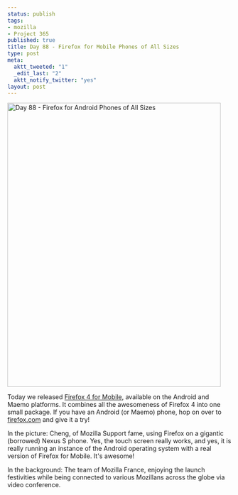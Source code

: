 ```yaml
--- 
status: publish
tags: 
- mozilla
- Project 365
published: true
title: Day 88 - Firefox for Mobile Phones of All Sizes
type: post
meta: 
  aktt_tweeted: "1"
  _edit_last: "2"
  aktt_notify_twitter: "yes"
layout: post
---
```

<a href="http://www.flickr.com/photos/freeed/5572402008/" title="Day 88 - Firefox for Android Phones of All Sizes by Fred​, on Flickr"><img src="http://farm6.static.flickr.com/5226/5572402008_6f889367d2_z.jpg" width="480" height="640" alt="Day 88 - Firefox for Android Phones of All Sizes" /></a>

Today we released <a href="http://www.mozilla.com/mobile/">Firefox 4 for Mobile</a>, available on the Android and Maemo platforms. It combines all the awesomeness of Firefox 4 into one small package. If you have an Android (or Maemo) phone, hop on over to <a href="http://firefox.com/m/">firefox.com</a> and give it a try!

In the picture: Cheng, of Mozilla Support fame, using Firefox on a gigantic (borrowed) Nexus S phone. Yes, the touch screen really works, and yes, it is really running an instance of the Android operating system with a real version of Firefox for Mobile. It's awesome!

In the background: The team of Mozilla France, enjoying the launch festivities while being connected to various Mozillans across the globe via video conference.
